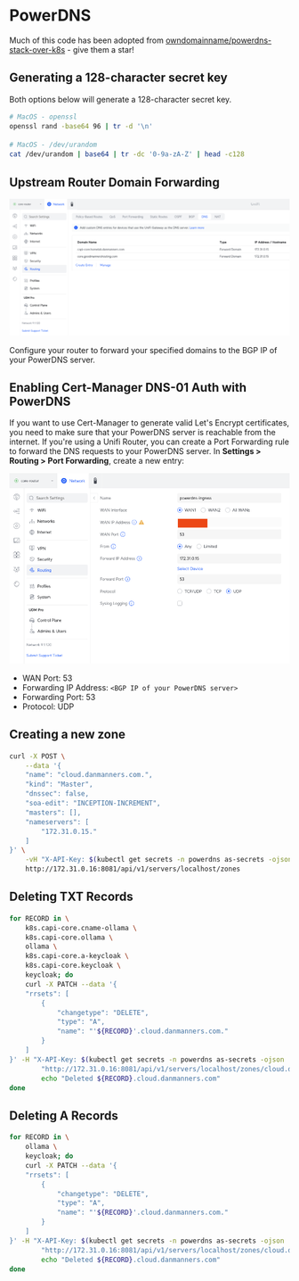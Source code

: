 # PowerDNS

Much of this code has been adopted from [owndomainname/powerdns-stack-over-k8s](https://github.com/owndomainhome/powerdns-stack-over-k8s/tree/main) - give them a star!

## Generating a 128-character secret key

Both options below will generate a 128-character secret key.

```bash
# MacOS - openssl
openssl rand -base64 96 | tr -d '\n'

# MacOS - /dev/urandom
cat /dev/urandom | base64 | tr -dc '0-9a-zA-Z' | head -c128
```

## Upstream Router Domain Forwarding

![image](unifi-dns-settings.png)

Configure your router to forward your specified domains to the BGP IP of your PowerDNS server.

## Enabling Cert-Manager DNS-01 Auth with PowerDNS

If you want to use Cert-Manager to generate valid Let's Encrypt certificates, you need to make sure that your PowerDNS server is reachable from the internet. If you're using a Unifi Router, you can create a Port Forwarding rule to forward the DNS requests to your PowerDNS server. In **Settings > Routing > Port Forwarding**, create a new entry:

![image](unifi-dns-nat.png)

- WAN Port: 53
- Forwarding IP Address: `<BGP IP of your PowerDNS server>`
- Forwarding Port: 53
- Protocol: UDP

## Creating a new zone

```bash
curl -X POST \
    --data '{
    "name": "cloud.danmanners.com.",
    "kind": "Master",
    "dnssec": false,
    "soa-edit": "INCEPTION-INCREMENT",
    "masters": [],
    "nameservers": [
        "172.31.0.15."
    ]
}' \
    -vH "X-API-Key: $(kubectl get secrets -n powerdns as-secrets -ojson | jq -r '.data."api-key"|@base64d')" \
    http://172.31.0.16:8081/api/v1/servers/localhost/zones
```

## Deleting TXT Records

```bash
for RECORD in \
    k8s.capi-core.cname-ollama \
    k8s.capi-core.ollama \
    ollama \
    k8s.capi-core.a-keycloak \
    k8s.capi-core.keycloak \
    keycloak; do
    curl -X PATCH --data '{
    "rrsets": [
        {
            "changetype": "DELETE",
            "type": "A",
            "name": "'${RECORD}'.cloud.danmanners.com."
        }
    ]
}' -H "X-API-Key: $(kubectl get secrets -n powerdns as-secrets -ojson | jq -r '.data."api-key"|@base64d')" \
        "http://172.31.0.16:8081/api/v1/servers/localhost/zones/cloud.danmanners.com"
        echo "Deleted ${RECORD}.cloud.danmanners.com"
done
```

## Deleting A Records

```bash
for RECORD in \
    ollama \
    keycloak; do
    curl -X PATCH --data '{
    "rrsets": [
        {
            "changetype": "DELETE",
            "type": "A",
            "name": "'${RECORD}'.cloud.danmanners.com."
        }
    ]
}' -H "X-API-Key: $(kubectl get secrets -n powerdns as-secrets -ojson | jq -r '.data."api-key"|@base64d')" \
        "http://172.31.0.16:8081/api/v1/servers/localhost/zones/cloud.danmanners.com"
        echo "Deleted ${RECORD}.cloud.danmanners.com"
done
```

